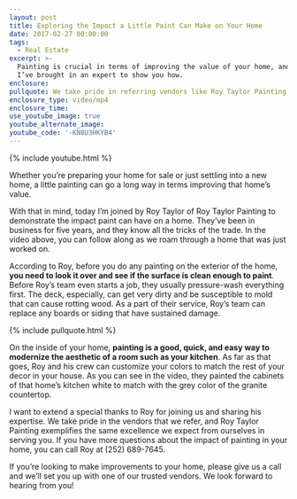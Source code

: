 ```yaml
---
layout: post
title: Exploring the Impact a Little Paint Can Make on Your Home
date: 2017-02-27 00:00:00
tags:
  - Real Estate
excerpt: >-
  Painting is crucial in terms of improving the value of your home, and today
  I’ve brought in an expert to show you how.
enclosure:
pullquote: We take pride in referring vendors like Roy Taylor Painting.
enclosure_type: video/mp4
enclosure_time:
use_youtube_image: true
youtube_alternate_image:
youtube_code: '-KN8U3HKYB4'
---
```


{% include youtube.html %}

Whether you’re preparing your home for sale or just settling into a new home, a little painting can go a long way in terms improving that home’s value.

With that in mind, today I’m joined by Roy Taylor of Roy Taylor Painting to demonstrate the impact paint can have on a home. They’ve been in business for five years, and they know all the tricks of the trade. In the video above, you can follow along as we roam through a home that was just worked on.

According to Roy, before you do any painting on the exterior of the home, **you need to look it over and see if the surface is clean enough to paint**. Before Roy’s team even starts a job, they usually pressure-wash everything first. The deck, especially, can get very dirty and be susceptible to mold that can cause rotting wood. As a part of their service, Roy’s team can replace any boards or siding that have sustained damage.

{% include pullquote.html %}

On the inside of your home, **painting is a good, quick, and easy way to modernize the aesthetic of a room such as your kitchen**. As far as that goes, Roy and his crew can customize your colors to match the rest of your decor in your house. As you can see in the video, they painted the cabinets of that home’s kitchen white to match with the grey color of the granite countertop.

I want to extend a special thanks to Roy for joining us and sharing his expertise. We take pride in the vendors that we refer, and Roy Taylor Painting exemplifies the same excellence we expect from ourselves in serving you. If you have more questions about the impact of painting in your home, you can call Roy at (252) 689-7645.

If you’re looking to make improvements to your home, please give us a call and we’ll set you up with one of our trusted vendors. We look forward to hearing from you!

&nbsp;